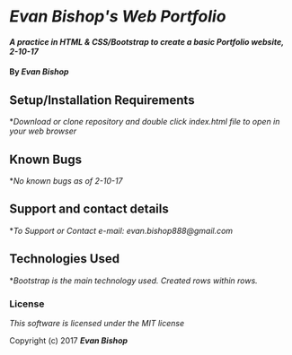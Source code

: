 # _Evan Bishop's Web Portfolio_

#### _A practice in HTML & CSS/Bootstrap to create a basic Portfolio website, 2-10-17_

#### By _Evan Bishop_

<!-- ## Description

_{This is a detailed description of your application. Its purpose and usage.  Give as much detail as needed to explain what the application does, and any other information you want users or other developers to have. }_ -->

## Setup/Installation Requirements

*_Download or clone repository and double click index.html file to open in your web browser_

## Known Bugs

*_No known bugs as of 2-10-17_

## Support and contact details

*_To Support or Contact e-mail: evan.bishop888@gmail.com_

## Technologies Used

*_Bootstrap is the main technology used. Created rows within rows._

### License

*_This software is licensed under the MIT license_*

Copyright (c) 2017 **_Evan Bishop_**
